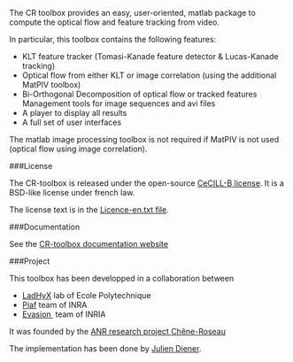 The CR toolbox provides an easy, user-oriented, matlab package to compute the optical flow and feature tracking from video.

In particular, this toolbox contains the following features:

 - KLT feature tracker (Tomasi-Kanade feature detector & Lucas-Kanade tracking)
 - Optical flow from either KLT or image correlation (using the additional MatPIV toolbox)
 - Bi-Orthogonal Decomposition of optical flow or tracked features
Management tools for image sequences and avi files
 - A player to display all results
 - A full set of user interfaces

The matlab image processing toolbox is not required if MatPIV is not used (optical flow using image correlation).

###License

The CR-toolbox is released under the open-source [CeCILL-B  license](http://www.cecill.info/licences.en.html). It is a BSD-like license under french law.

The license text is in the [Licence-en.txt file](Licence-en.txt).


###Documentation

See the [CR-toolbox documentation website](https://sites.google.com/site/crtoolbox/)


###Project

This toolbox has been developped in a collaboration between

 - [LadHyX](http://www.ladhyx.polytechnique.fr/) lab of Ecole Polytechnique
 - [Piaf](http://www6.clermont.inra.fr/piaf) team of INRA
 - [Evasion ](http://www-evasion.imag.fr/) team of INRIA

It was founded by the [ANR research project Chêne-Roseau](http://www.agence-nationale-recherche.fr/projet-anr/?tx_lwmsuivibilan_pi2%5BCODE%5D=ANR-06-BLAN-0210)  

The implementation has been done by [Julien Diener](https://github.com/julien-diener).


